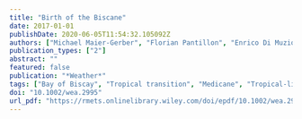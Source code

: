 ```yaml
---
title: "Birth of the Biscane"
date: 2017-01-01
publishDate: 2020-06-05T11:54:32.105092Z
authors: ["Michael Maier-Gerber", "Florian Pantillon", "Enrico Di Muzio", "Michael Riemer", "Andreas H. Fink", "Peter Knippertz"]
publication_types: ["2"]
abstract: ""
featured: false
publication: "*Weather*"
tags: ["Bay of Biscay", "Tropical transition", "Medicane", "Tropical-like cyclone", "Climate change"]
doi: "10.1002/wea.2995"
url_pdf: "https://rmets.onlinelibrary.wiley.com/doi/epdf/10.1002/wea.2995"
---
```


